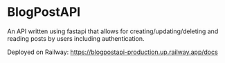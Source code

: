 # BlogPostAPI

An API written using fastapi that allows for creating/updating/deleting and reading posts by users including authentication.

Deployed on Railway: https://blogpostapi-production.up.railway.app/docs
